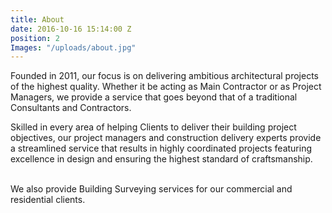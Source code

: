 ```yaml
---
title: About
date: 2016-10-16 15:14:00 Z
position: 2
Images: "/uploads/about.jpg"
---
```


Founded in 2011, our focus is on delivering ambitious architectural projects of the highest quality. Whether it be acting as Main Contractor or as Project Managers, we provide a service that goes beyond that of a traditional Consultants and Contractors.

Skilled in every area of helping Clients to deliver their building project objectives, 
our project managers and construction delivery experts provide a streamlined service that results in highly coordinated projects featuring excellence in design and ensuring the highest standard of craftsmanship.

<br/>
We also provide Building Surveying services for our commercial and residential clients. 